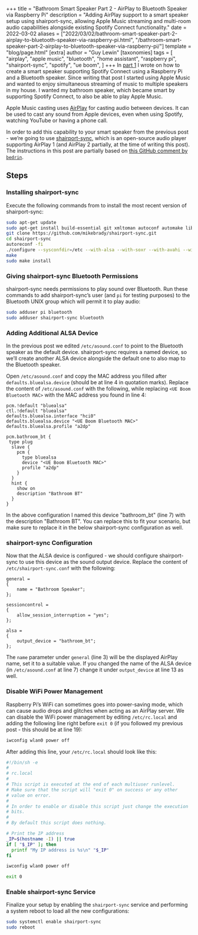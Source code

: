 +++
title = "Bathroom Smart Speaker Part 2 - AirPlay to Bluetooth Speaker via Raspberry Pi"
description = "Adding AirPlay support to a smart speaker setup using shairport-sync, allowing Apple Music streaming and multi-room audio capabilities alongside existing Spotify Connect functionality."
date = 2022-03-02
aliases = ["2022/03/02/bathroom-smart-speaker-part-2-airplay-to-bluetooth-speaker-via-raspberry-pi.html", "/bathroom-smart-speaker-part-2-airplay-to-bluetooth-speaker-via-raspberry-pi/"]
template = "blog/page.html"
[extra]
author = "Guy Lewin"
[taxonomies]
tags = [
  "airplay",
  "apple music",
  "bluetooth",
  "home assistant",
  "raspberry pi",
  "shairport-sync",
  "spotify",
  "ue boom",
]
+++
In [part 1](https://lewin.co.il/bathroom-smart-speaker-using-ue-boom-raspberry-pi-spotify-and-home-assistant/) I wrote on how to create a smart speaker supporting Spotify Connect using a Raspberry Pi and a Bluetooth speaker. Since writing that post I started using Apple Music and wanted to enjoy simultaneous streaming of music to multiple speakers in my house. I wanted my bathroom speaker, which became smart by supporting Spotify Connect, to also be able to play Apple Music.

Apple Music casting uses [AirPlay](https://www.apple.com/airplay/) for casting audio between devices. It can be used to cast any sound from Apple devices, even when using Spotify, watching YouTube or having a phone call.

In order to add this capability to your smart speaker from the previous post - we’re going to use [shairport-sync](https://github.com/mikebrady/shairport-sync), which is an open-source audio player supporting AirPlay 1 (and AirPlay 2 partially, at the time of writing this post). The instructions in this post are partially based on [this GitHub comment by `bedrin`](https://github.com/mikebrady/shairport-sync/issues/200#issuecomment-520574102).

## Steps

### Installing shairport-sync

Execute the following commands from to install the most recent version of shairport-sync:

```bash
sudo apt-get update
sudo apt-get install build-essential git xmltoman autoconf automake libtool libpopt-dev libconfig-dev libasound2-dev avahi-daemon libavahi-client-dev libssl-dev libsoxr-dev
git clone https://github.com/mikebrady/shairport-sync.git
cd shairport-sync
autoreconf -fi
./configure --sysconfdir=/etc --with-alsa --with-soxr --with-avahi --with-ssl=openssl --with-systemd
make
sudo make install
```

### Giving shairport-sync Bluetooth Permissions

shairport-sync needs permissions to play sound over Bluetooth. Run these commands to add shairport-sync’s user (and `pi` for testing purposes) to the Bluetooth UNIX group which will permit it to play audio:

```bash
sudo adduser pi bluetooth
sudo adduser shairport-sync bluetooth
```

### Adding Additional ALSA Device

In the previous post we edited `/etc/asound.conf` to point to the Bluetooth speaker as the default device. shairport-sync requires a named device, so we’ll create another ALSA device alongside the default one to also map to the Bluetooth speaker.

Open `/etc/asound.conf` and copy the MAC address you filled after `defaults.bluealsa.device` (should be at line 4 in quotation marks). Replace the content of `/etc/asound.conf` with the following, while replacing `<UE Boom Bluetooth MAC>` with the MAC address you found in line 4:

```
pcm.!default "bluealsa"
ctl.!default "bluealsa"
defaults.bluealsa.interface "hci0"
defaults.bluealsa.device "<UE Boom Bluetooth MAC>"
defaults.bluealsa.profile "a2dp"

pcm.bathroom_bt {
 type plug
  slave {
    pcm {
      type bluealsa
      device "<UE Boom Bluetooth MAC>"
      profile "a2dp"
    }
  }
  hint {
    show on
    description "Bathroom BT"
  }
}
```

In the above configuration I named this device "bathroom\_bt" (line 7) with the description "Bathroom BT". You can replace this to fit your scenario, but make sure to replace it in the below shairport-sync configuration as well.

### shairport-sync Configuration

Now that the ALSA device is configured - we should configure shairport-sync to use this device as the sound output device. Replace the content of `/etc/shairport-sync.conf` with the following:

```
general =
{
	name = "Bathroom Speaker";
};

sessioncontrol =
{
	allow_session_interruption = "yes";
};

alsa =
{
	output_device = "bathroom_bt";
};
```

The `name` parameter under `general` (line 3) will be the displayed AirPlay name, set it to a suitable value. If you changed the name of the ALSA device (in `/etc/asound.conf` at line 7) change it under `output_device` at line 13 as well.

### Disable WiFi Power Management

Raspberry Pi’s WiFi can sometimes goes into power-saving mode, which can cause audio drops and glitches when acting as an AirPlay server. We can disable the WiFi power management by editing `/etc/rc.local` and adding the following line right before `exit 0` (if you followed my previous post - this should be at line 19):

```bash
iwconfig wlan0 power off
```

After adding this line, your `/etc/rc.local` should look like this:

```bash
#!/bin/sh -e
#
# rc.local
#
# This script is executed at the end of each multiuser runlevel.
# Make sure that the script will "exit 0" on success or any other
# value on error.
#
# In order to enable or disable this script just change the execution
# bits.
#
# By default this script does nothing.

# Print the IP address
_IP=$(hostname -I) || true
if [ "$_IP" ]; then
  printf "My IP address is %s\n" "$_IP"
fi

iwconfig wlan0 power off

exit 0
```

### Enable shairport-sync Service

Finalize your setup by enabling the `shairport-sync` service and performing a system reboot to load all the new configurations:

```bash
sudo systemctl enable shairport-sync
sudo reboot
```
